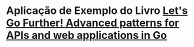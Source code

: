 # Aplicação de Exemplo do Livro [Let's Go Further! Advanced patterns for APIs and web applications in Go](https://lets-go-further.alexedwards.net/)
